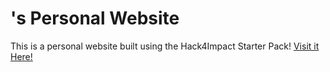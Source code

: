 # <Matthew Phan>'s Personal Website
This is a personal website built using the Hack4Impact Starter Pack!
<Hack4Impact Start>
[Visit it Here!](https://MatthewH4I.github.io/index.html)